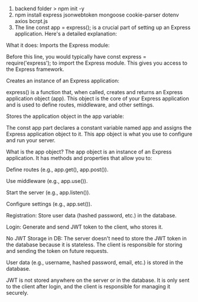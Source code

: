 1. backend folder > npm init -y
2. npm install express jsonwebtoken mongoose cookie-parser dotenv axios bcrpt.js
3. The line const app = express(); is a crucial part of setting up an Express application. Here's a detailed explanation:

What it does:
Imports the Express module:

Before this line, you would typically have const express = require('express'); to import the Express module. This gives you access to the Express framework.

Creates an instance of an Express application:

express() is a function that, when called, creates and returns an Express application object (app). This object is the core of your Express application and is used to define routes, middleware, and other settings.

Stores the application object in the app variable:

The const app part declares a constant variable named app and assigns the Express application object to it. This app object is what you use to configure and run your server.

What is the app object?
The app object is an instance of an Express application. It has methods and properties that allow you to:

Define routes (e.g., app.get(), app.post()).

Use middleware (e.g., app.use()).

Start the server (e.g., app.listen()).

Configure settings (e.g., app.set()).


Registration: Store user data (hashed password, etc.) in the database.

Login: Generate and send JWT token to the client, who stores it.

No JWT Storage in DB: The server doesn't need to store the JWT token in the database because it is stateless. The client is responsible for storing and sending the token on future requests.


User data (e.g., username, hashed password, email, etc.) is stored in the database.

JWT is not stored anywhere on the server or in the database. It is only sent to the client after login, and the client is responsible for managing it securely.